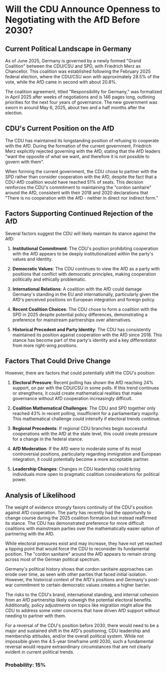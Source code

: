 # Will the CDU Announce Openness to Negotiating with the AfD Before 2030?

## Current Political Landscape in Germany

As of June 2025, Germany is governed by a newly formed "Grand Coalition" between the CDU/CSU and SPD, with Friedrich Merz as Chancellor. This coalition was established following the February 2025 federal election, where the CDU/CSU won with approximately 28.5% of the vote, while the AfD came in second with about 20.8%. 

The coalition agreement, titled "Responsibility for Germany," was formalized in April 2025 after weeks of negotiations and is 146 pages long, outlining priorities for the next four years of governance. The new government was sworn in around May 6, 2025, about two and a half months after the election.

## CDU's Current Position on the AfD

The CDU has maintained its longstanding position of refusing to cooperate with the AfD. During the formation of the current government, Friedrich Merz explicitly rejected governing with the AfD, stating that the AfD leaders "want the opposite of what we want, and therefore it is not possible to govern with them".

When forming the current government, the CDU chose to partner with the SPD rather than consider cooperation with the AfD, despite the fact that a CDU-AfD coalition would have reached 51% of seats. This decision reinforces the CDU's commitment to maintaining the "cordon sanitaire" around the AfD, consistent with their 2018 and 2020 declarations that "There is no cooperation with the AfD - neither in direct nor indirect form."

## Factors Supporting Continued Rejection of the AfD

Several factors suggest the CDU will likely maintain its stance against the AfD:

1. **Institutional Commitment**: The CDU's position prohibiting cooperation with the AfD appears to be deeply institutionalized within the party's values and identity.

2. **Democratic Values**: The CDU continues to view the AfD as a party with positions that conflict with democratic principles, making cooperation politically and ethically problematic.

3. **International Relations**: A coalition with the AfD could damage Germany's standing in the EU and internationally, particularly given the AfD's perceived positions on European integration and foreign policy.

4. **Recent Coalition Choices**: The CDU chose to form a coalition with the SPD in 2025 despite potential policy differences, demonstrating a preference for mainstream partnerships over alternatives.

5. **Historical Precedent and Party Identity**: The CDU has consistently maintained its position against cooperation with the AfD since 2018. This stance has become part of the party's identity and a key differentiator from more right-wing positions.

## Factors That Could Drive Change

However, there are factors that could potentially shift the CDU's position:

1. **Electoral Pressure**: Recent polling has shown the AfD reaching 24% support, on par with the CDU/CSU in some polls. If this trend continues or strengthens, it could create mathematical realities that make governance without AfD cooperation increasingly difficult.

2. **Coalition Mathematical Challenges**: The CDU and SPD together only reached 43% in recent polling, insufficient for a parliamentary majority. This mathematical challenge could intensify if electoral trends continue.

3. **Regional Precedents**: If regional CDU branches begin successful cooperations with the AfD at the state level, this could create pressure for a change in the federal stance.

4. **AfD Moderation**: If the AfD were to moderate some of its most controversial positions, particularly regarding immigration and European integration, it could potentially become a more acceptable partner.

5. **Leadership Changes**: Changes in CDU leadership could bring individuals more open to pragmatic coalition considerations for political power.

## Analysis of Likelihood

The weight of evidence strongly favors continuity of the CDU's position against AfD cooperation. The party has recently had the opportunity to change course during the 2025 coalition formation but instead reaffirmed its stance. The CDU has demonstrated preference for more difficult coalitions with mainstream parties over the mathematically easier option of partnering with the AfD.

While electoral pressures exist and may increase, they have not yet reached a tipping point that would force the CDU to reconsider its fundamental position. The "cordon sanitaire" around the AfD appears to remain strong across most of the German political spectrum.

Germany's political history shows that cordon sanitaire approaches can erode over time, as seen with other parties that faced initial isolation. However, the historical context of the AfD's positions and Germany's post-war commitment to certain democratic values creates a higher barrier.

The risks to the CDU's brand, international standing, and internal cohesion from an AfD partnership likely outweigh the potential electoral benefits. Additionally, policy adjustments on topics like migration might allow the CDU to address some voter concerns that have driven AfD support without needing to partner with them.

For a reversal of the CDU's position before 2030, there would need to be a major and sustained shift in the AfD's positioning, CDU leadership and membership attitudes, and/or the overall political system. While not impossible given the 4.5-year timeframe until 2030, such a fundamental reversal would require extraordinary circumstances that are not clearly evident in current political trends.

### Probability: 15%